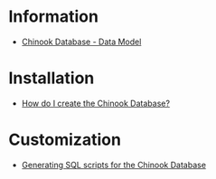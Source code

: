 # Information
* [Chinook Database - Data Model](Chinook_Schema.md)
# Installation
* [How do I create the Chinook Database?](Create_Databases)
# Customization
* [Generating SQL scripts for the Chinook Database](Building_Scripts)
